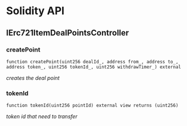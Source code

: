 # Solidity API

## IErc721ItemDealPointsController

### createPoint

```solidity
function createPoint(uint256 dealId_, address from_, address to_, address token_, uint256 tokenId_, uint256 withdrawTimer_) external
```

_creates the deal point_

### tokenId

```solidity
function tokenId(uint256 pointId) external view returns (uint256)
```

_token id that need to transfer_

